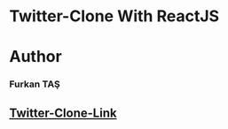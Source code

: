 # Twitter-Clone With ReactJS

# Author

### Furkan TAŞ

## [Twitter-Clone-Link](https://twitter-clone-251ad.web.app)
